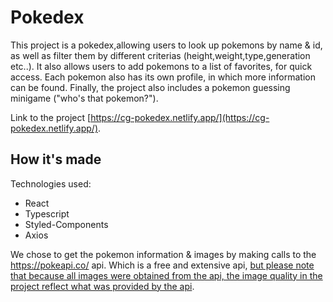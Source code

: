 # Pokedex

This project is a pokedex,allowing users to look up pokemons by name & id, as well as filter them by different criterias (height,weight,type,generation etc..).
It also allows users to add pokemons to a list of favorites, for quick access.
Each pokemon also has its own profile, in which more information can be found.
Finally, the project also includes a pokemon guessing minigame ("who's that pokemon?").

Link to the project [https://cg-pokedex.netlify.app/](https://cg-pokedex.netlify.app/).

## How it's made

Technologies used:

-   React
-   Typescript
-   Styled-Components
-   Axios

We chose to get the pokemon information & images by making calls to the https://pokeapi.co/ api. Which is a free and extensive api, <u>but please note that because all images were obtained from the api, the image quality in the project reflect what was provided by the api</u>.
